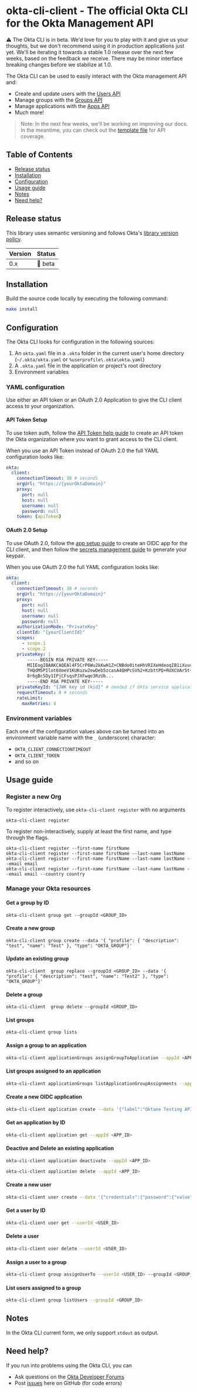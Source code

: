 # okta-cli-client - The official Okta CLI for the Okta Management API

:warning: The Okta CLI is in beta. We'd love for you to play with it and give us your thoughts, but we don't recommend using it in production applications just yet. We'll be iterating it towards a stable 1.0 release over the next few weeks, based on the feedback we receive. There may be minor interface breaking changes before we stabilize at 1.0. 

The Okta CLI can be used to easily interact with the Okta management API and:

* Create and update users with the [Users API](https://developer.okta.com/docs/api/resources/users)
* Manage groups with the [Groups API](https://developer.okta.com/docs/api/resources/groups)
* Manage applications with the [Apps API](https://developer.okta.com/docs/api/resources/apps)
* Much more!

> Note: In the next few weeks, we'll be working on improving our docs. In the meantime, you can check out the [template file](https://github.com/okta/okta-cli-client/blob/main/template.yaml) for API coverage.

## Table of Contents
- [Release status](#release-status)
- [Installation](#installation)
- [Configuration](#configuration)
- [Usage guide](#usage-guide)
- [Notes](#Notes)
- [Need help?](#need-help)

## Release status

This library uses semantic versioning and follows Okta's [library version policy](https://developer.okta.com/code/library-versions/).

| Version | Status                    |
| ------- | ------------------------- |
| 0.x | 🚧 beta |

## Installation

Build the source code locally by executing the following command:

```sh
make install
```

## Configuration

The Okta CLI looks for configuration in the following sources:

1. An `okta.yaml` file in a `.okta` folder in the current user's home directory
   (`~/.okta/okta.yaml` or `%userprofile\.okta\okta.yaml`)
1. A `.okta.yaml` file in the application or project's root directory
1. Environment variables

### YAML configuration 

Use either an API token or an OAuth 2.0 Application to give the CLI client access to your organization. 

#### API Token Setup

To use token auth, follow the [API Token help guide](https://help.okta.com/en-us/content/topics/security/api.htm?cshid=ext-create-api-token#create-okta-api-token) to create an API token the Okta organization where you want to grant access to the CLI client. 

When you use an API Token instead of OAuth 2.0 the full YAML configuration
looks like:

```yaml
okta:
  client:
    connectionTimeout: 30 # seconds
    orgUrl: "https://{yourOktaDomain}"
    proxy:
      port: null
      host: null
      username: null
      password: null
    token: {apiToken}
```

#### OAuth 2.0 Setup

To use OAuth 2.0, follow the [app setup guide](https://help.okta.com/en-us/content/topics/apps/apps_app_integration_wizard_oidc.htm) to create an OIDC app for the CLI client, and then follow the [secrets management guide](https://help.okta.com/en-us/content/topics/apps/oauth-client-cred-mgmt.htm) to generate your keypair. 

When you use OAuth 2.0 the full YAML configuration looks like:

```yaml
okta:
  client:
    connectionTimeout: 30 # seconds
    orgUrl: "https://{yourOktaDomain}"
    proxy:
      port: null
      host: null
      username: null
      password: null
    authorizationMode: "PrivateKey"
    clientId: "{yourClientId}"
    scopes:
      - scope.1
      - scope.2
    privateKey: |
        -----BEGIN RSA PRIVATE KEY-----
        MIIEogIBAAKCAQEAl4F5CrP6Wu2kKwH1Z+CNBdo0iteHhVRIXeHdeoqIB1iXvuv4
        THQdM5PIlot6XmeV1KUKuzw2ewDeb5zcasA4QHPcSVh2+KzbttPQ+RUXCUAr5t+r
        0r6gBc5Dy1IPjCFsqsPJXFwqe3RzUb...
        -----END RSA PRIVATE KEY-----
    privateKeyId: "{JWK key id (kid}" # needed if Okta service application has more then a single JWK registered
    requestTimeout: 0 # seconds
    rateLimit:
      maxRetries: 4
```

### Environment variables

Each one of the configuration values above can be turned into an environment
variable name with the `_` (underscore) character:

* `OKTA_CLIENT_CONNECTIONTIMEOUT`
* `OKTA_CLIENT_TOKEN`
* and so on

## Usage guide

### Register a new Org

To register interactively, use `okta-cli-client register` with no arguments
```shell
okta-cli-client register
```
To register non-interactively, supply at least the first name, and type through the flags.
```shell
okta-cli-client register --first-name firstName
okta-cli-client register --first-name firstName --last-name lastName
okta-cli-client register --first-name firstName --last-name lastName --email email 
okta-cli-client register --first-name firstName --last-name lastName --email email --country country
```

### Manage your Okta resources

#### Get a group by ID

```shell
okta-cli-client group get --groupId <GROUP_ID>
```

#### Create a new group

```shell
okta-cli-client group create --data '{ "profile": { "description": "test", "name": "Test" }, "type": "OKTA_GROUP"}'
```

#### Update an existing group

```shell
okta-cli-client  group replace --groupId <GROUP_ID> --data '{ "profile": { "description": "test", "name": "Test2" }, "type": "OKTA_GROUP"}'
```
#### Delete a group

```shell
okta-cli-client  group delete --groupId <GROUP_ID>
```

#### List groups

```shell
okta-cli-client group lists
```
#### Assign a group to an application

```sh
okta-cli-client applicationGroups assignGroupToApplication --appId <APP_ID> --groupId <GROUP_ID> --data ""
```

#### List groups assigned to an application

```sh
okta-cli-client applicationGroups listApplicationGroupAssignments --appId <APP_ID>
```

#### Create a new OIDC application

```sh
okta-cli-client application create --data '{"label":"Oktane Testing API Services App","name":"oidc_client","signOnMode":"OPENID_CONNECT","settings":{"oauthClient":{"application_type":"service","grant_types":["client_credentials"]}}}'
```

#### Get an application by ID

```sh
okta-cli-client application get --appId <APP_ID>
```

#### Deactive and Delete an existing application

```sh
okta-cli-client application deactivate --appId <APP_ID>

okta-cli-client application delete --appId <APP_ID>
```

#### Create a new user

```sh
okta-cli-client user create --data '{"credentials":{"password":{"value":"Hell4W0rld"}},"profile":{"email":"firstname.lastname@gmail.com","firstName":"ExampleFirstName","lastName":"ExampleLastName","login":"firstname.lastname@gmail.com"}}'
```

#### Get a user by ID

```sh
okta-cli-client user get --userId <USER_ID>
```

#### Delete a user

```sh
okta-cli-client user delete --userId <USER_ID>
```

#### Assign a user to a group

```sh
okta-cli-client group assignUserTo --userId <USER_ID> --groupId <GROUP_ID>

```
#### List users assigned to a group

```sh
okta-cli-client group listUsers --groupId <GROUP_ID>
```

## Notes
In the Okta CLI current form, we only support `stdout` as output.

## Need help?
 
If you run into problems using the Okta CLI, you can
 
* Ask questions on the [Okta Developer Forums][devforum]
* Post [issues][github-issues] here on GitHub (for code errors)

[devforum]: https://devforum.okta.com/
[github-issues]: https://github.com/okta/okta-cli-client/issues
[github-releases]: https://github.com/okta/okta-cli-client/releases
